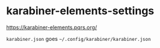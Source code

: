 # karabiner-elements-settings

https://karabiner-elements.pqrs.org/

`karabiner.json` goes `~/.config/karabiner/karabiner.json`
